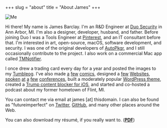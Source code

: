 +++
slug = "about"
title = "About James"
+++

![Me][me]

Hi there! My name is James Barclay. I'm an R&D Engineer at [Duo Security][1] in Ann Arbor, MI. I'm also a designer, developer, husband, and father. Before joining Duo I was a Tools Engineer at [Pinterest][2], and an IT consultant before that. I'm interested in art, open-source, macOS, software development, and security. I was one of the original developers of [AutoPkgr][3], and I still occasionally contribute to the project. I also work on a commercial Mac app called [TMNotifier][4].

I once drew a trading card every day for a year and posted the images to my [Tumbleog][5]. I've also made [a][6] [few][7] [comics][8], designed a [few][9] [Websites][10], [spoken][11] [at][12] [a][13] [few][14] [conferences][15], built a moderately popular [WordPress theme][16], created a [Trump content blocker for iOS][17], and started and co-hosted a podcast about my former hometown of Flint, MI.

You can contact me via email at james [at] thisdomain. I can also be found as "futureimperfect" on [Twitter][18], [GitHub][19], and many other places around the Web.

You can also download my résumé, if you really want to. ([**PDF**](/downloads/resume.pdf))

[1]: https://duo.com/
[2]: https://www.pinterest.com/
[3]: http://www.lindegroup.com/autopkgr
[4]: https://tmnotifier.com/
[5]: http://koobtra.com/
[6]: http://magic.lib.msu.edu/search~S23?/aBarclay%2C+James./abarclay+james/1%2C4%2C7%2CB/frameset&FF=abarclay+james&3%2C%2C3
[7]: http://magic.lib.msu.edu/search~S23?/aBarclay%2C+James./abarclay+james/1%2C4%2C7%2CB/frameset&FF=abarclay+james&2%2C%2C3
[8]: http://magic.lib.msu.edu/search~S23?/aBarclay%2C+James./abarclay+james/1%2C4%2C7%2CB/frameset&FF=abarclay+james&1%2C%2C3
[9]: http://everythingisgray.carbonmade.com/
[10]: http://ipad.wharton.upenn.edu/
[11]: https://macadmindeveloperconference2016.sched.com/event/3yCx/cocoa-development-with-objective-c-and-python
[12]: http://www.jamfsoftware.com/resources/ghost-in-the-cloud/
[13]: http://macbrained.org/event/macbraineds-august-meet-up-zendesk/
[14]: http://macbrained.org/event/september-square/
[15]: http://macadmins.psu.edu/2015/04/19/psumac2015-62/
[16]: http://wordpress.org/themes/simplixity
[17]: https://itunes.apple.com/us/app/trumpblockr-block-donald-trump/id1047331777?mt=8
[18]: https://twitter.com/futureimperfect
[19]: https://github.com/futureimperfect
[me]: /images/me.jpg
